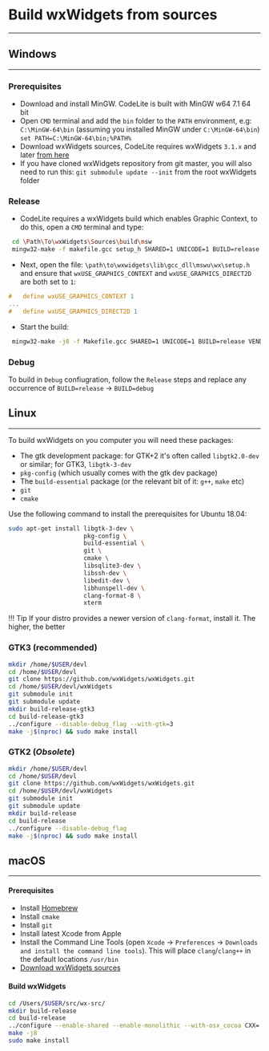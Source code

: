 # Build wxWidgets from sources
---

## Windows
---

### Prerequisites
- Download and install MinGW. CodeLite is built with MinGW w64 7.1 64 bit
- Open `CMD` terminal and add the `bin` folder to the `PATH` environment, e.g: `C:\MinGW-64\bin` (assuming you installed MinGW under `C:\MinGW-64\bin`) `set PATH=C:\MinGW-64\bin;%PATH%`
- Download wxWidgets sources, CodeLite requires wxWidgets `3.1.x` and later [from here][3]
- If you have cloned wxWidgets repository from git master, you will also need to run this: `git submodule update --init` from the root wxWidgets folder 

### Release

- CodeLite requires a wxWidgets build which enables Graphic Context, to do this, open a `CMD` terminal and type:

```bash
 cd \Path\To\wxWidgets\Sources\build\msw
 mingw32-make -f makefile.gcc setup_h SHARED=1 UNICODE=1 BUILD=release VENDOR=cl
```

- Next, open the file: `\path\to\wxwidgets\lib\gcc_dll\mswu\wx\setup.h` and ensure that `wxUSE_GRAPHICS_CONTEXT` and `wxUSE_GRAPHICS_DIRECT2D` are both set to `1`: 

```c++
#   define wxUSE_GRAPHICS_CONTEXT 1
...
#   define wxUSE_GRAPHICS_DIRECT2D 1
```

- Start the build:

```bash
 mingw32-make -j8 -f Makefile.gcc SHARED=1 UNICODE=1 BUILD=release VENDOR=cl CXXFLAGS="-fno-keep-inline-dllexport -std=c++11"
```

### Debug

To build in `Debug` confiugration, follow the `Release` steps and replace any occurrence of `BUILD=release` &#8594; `BUILD=debug`

## Linux
---

To build wxWidgets on you computer you will need these packages:

- The gtk development package: for GTK+2 it's often called `libgtk2.0-dev` or similar; for GTK3, `libgtk-3-dev`
- `pkg-config` (which usually comes with the gtk dev package) 
- The `build-essential` package (or the relevant bit of it: `g++`, `make` etc)
- `git`
- `cmake`

Use the following command to install the prerequisites for Ubuntu 18.04:

```bash
sudo apt-get install libgtk-3-dev \
                     pkg-config \
                     build-essential \
                     git \
                     cmake \
                     libsqlite3-dev \
                     libssh-dev \
                     libedit-dev \
                     libhunspell-dev \
                     clang-format-8 \
                     xterm
```

!!! Tip
    If your distro provides a newer version of `clang-format`, install it. The higher, the better

### GTK3 (**recommended**)

```bash
mkdir /home/$USER/devl
cd /home/$USER/devl
git clone https://github.com/wxWidgets/wxWidgets.git
cd /home/$USER/devl/wxWidgets
git submodule init
git submodule update
mkdir build-release-gtk3
cd build-release-gtk3
../configure --disable-debug_flag --with-gtk=3
make -j$(nproc) && sudo make install
```

### GTK2 (*Obsolete*)

```bash
mkdir /home/$USER/devl
cd /home/$USER/devl
git clone https://github.com/wxWidgets/wxWidgets.git
cd /home/$USER/devl/wxWidgets
git submodule init
git submodule update
mkdir build-release
cd build-release
../configure --disable-debug_flag
make -j$(nproc) && sudo make install
```

## macOS
---

#### Prerequisites

- Install [Homebrew][1]
- Install `cmake`
- Install `git`
- Install latest Xcode from Apple
- Install the Command Line Tools (open `Xcode` &#8594;  `Preferences` &#8594;  `Downloads and install the command line tools`). This will place `clang`/`clang++` in the default locations `/usr/bin`
- [Download wxWidgets sources][2]

#### Build wxWidgets

```bash
cd /Users/$USER/src/wx-src/
mkdir build-release
cd build-release
../configure --enable-shared --enable-monolithic --with-osx_cocoa CXX='clang++ -std=c++11 -stdlib=libc++' CC=clang --disable-debug --disable-mediactrl
make -j8
sudo make install
```

 [1]: https://brew.sh/
 [2]: https://wxwidgets.org/downloads/
 [3]: https://www.wxwidgets.org/downloads